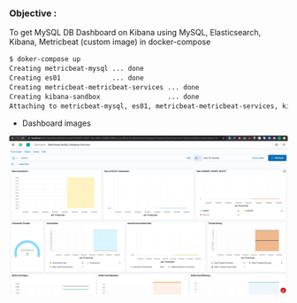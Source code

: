 ### Objective : 

To get MySQL DB Dashboard on Kibana using MySQL, Elasticsearch, Kibana, Metricbeat (custom image) in docker-compose

```bash
$ doker-compose up
Creating metricbeat-mysql ... done
Creating es01             ... done
Creating metricbeat-metricbeat-services ... done
Creating kibana-sandbox                 ... done
Attaching to metricbeat-mysql, es01, metricbeat-metricbeat-services, kibana-sandbox

```

- Dashboard images

![](https://github.com/codeaprendiz/_assets/blob/master/metricbeat-dashboards/mysql_local.png)



